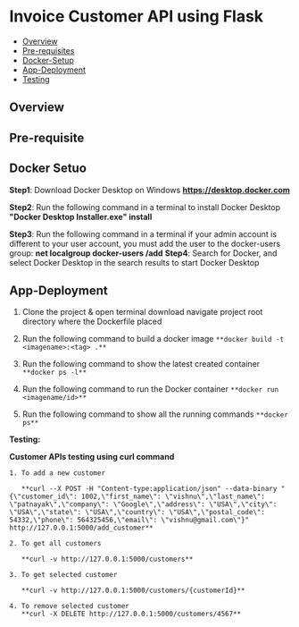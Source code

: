 #  Invoice Customer API using Flask

- [Overview](#overview)
- [Pre-requisites](#pre-requisites)
- [Docker-Setup](#Docker-Setup)
- [App-Deployment](#App-deployment)
- [Testing](#Curl-Interface)

## Overview 

## Pre-requisite 

## Docker Setuo

**Step1**:
Download Docker Desktop on Windows
    **https://desktop.docker.com**
    
**Step2**: 
Run the following command in a terminal to install Docker Desktop
    **"Docker Desktop Installer.exe" install**
    
**Step3**:
Run the following command in a terminal if your admin account is different to your user account, you must add the user to the docker-users group:
    **net localgroup docker-users <user> /add**
**Step4**:
Search for Docker, and select Docker Desktop in the search results to start Docker Desktop

   
## App-Deployment
1. Clone the project  & open terminal download navigate project root directory where the Dockerfile placed

1. Run the following command to build a docker image
```**docker build -t <imagename>:<tag> .**```

1. Run the following command to show the latest created container
     ```**docker ps -l**```

1. Run the following command to run the Docker container
        ``` **docker run <imagename/id>** ```
1. Run the following command to show all the running commands
     ``` **docker ps** ```
   
**Testing:** 

**Customer APIs testing using curl command**
 ```
1. To add a new customer

    **curl --X POST -H "Content-type:application/json" --data-binary "{\"customer_id\": 1002,\"first_name\": \"vishnu\",\"last_name\": \"patnayak\",\"company\": \"Google\",\"address\": \"USA\",\"city\": \"USA\",\"state\": \"USA\",\"country\": \"USA\",\"postal_code\": 54332,\"phone\": 564325456,\"email\": \"vishnu@gmail.com\"}" http://127.0.0.1:5000/add_customer**
    
2. To get all customers

    **curl -v http://127.0.0.1:5000/customers**
  
3. To get selected customer

    **curl -v http://127.0.0.1:5000/customers/{customerId}**
 
4. To remove selected customer
    **curl -X DELETE http://127.0.0.1:5000/customers/4567**
```   

